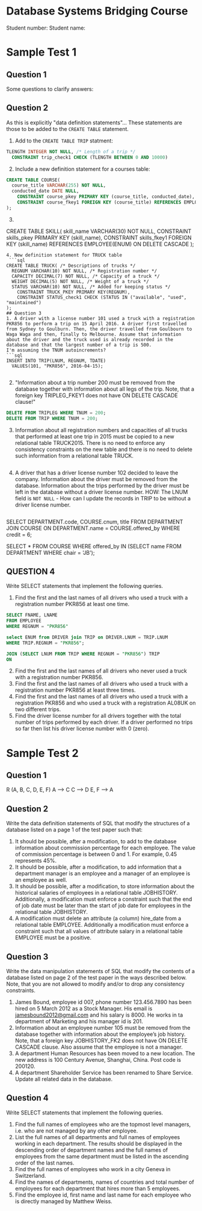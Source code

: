 # Database Systems Bridging Course
Student number:
Student name:
# Sample Test 1
## Question 1
Some questions to clarify answers:

## Question 2
As this is explicitly "data definition statements"... These statements are those to be added to the `CREATE TABLE` statement.
1. Add to the `CREATE TABLE TRIP` statment:
```sql
TLENGTH INTEGER NOT NULL, /* Length of a trip */
  CONSTRAINT trip_check1 CHECK (TLENGTH BETWEEN 0 AND 10000)
```
2. Include a new definition statement for a courses table:
```sql
CREATE TABLE COURSE(
  course_title VARCHAR(255) NOT NULL,
  conducted_date DATE NULL,
    CONSTRAINT course_pkey PRIMARY KEY (course_title, conducted_date),
    CONSTRAINT course_fkey1 FOREIGN KEY (course_title) REFERENCES EMPLOYEE (ENUM)
);
```
3. ```sql
CREATE TABLE SKILL(
  skill_name VARCHAR(30) NOT NULL,
    CONSTRAINT skills_pkey PRIMARY KEY (skill_name),
    CONSTRAINT skills_fkey1 FOREIGN KEY (skill_name) REFERENCES EMPLOYEE(ENUM) ON DELETE CASCADE
);
```
4. New definition statement for TRUCK table
 ```sql
CREATE TABLE TRUCK( /* Descriptions of trucks */
  REGNUM VARCHAR(10) NOT NULL, /* Registration number */
  CAPACITY DECIMAL(7) NOT NULL, /* Capacity of a truck */
  WEIGHT DECIMAL(5) NOT NULL, /* Weight of a truck */
  STATUS VARCHAR(10) NOT NULL, /* Added for keeping status */
    CONSTRAINT TRUCK_PKEY PRIMARY KEY(REGNUM),
    CONSTRAINT STATUS_check1 CHECK (STATUS IN ("available", "used", "maintained")
);
## Question 3
1. A driver with a license number 101 used a truck with a registration PKR856 to perform a trip on 15 April 2016. A driver first travelled from Sydney to Goulburn. Then, the driver travelled from Goulbourn to Waga Waga and then, finally to Melbourne. Assume that information about the driver and the truck used is already recorded in the database and that the largest number of a trip is 500.
I'm assuming the TNUM autoincrements?
```sql
INSERT INTO TRIP(LNUM, REGNUM, TDATE)
  VALUES(101, "PKR856", 2016-04-15);
  
```
2. "Information about a trip number 200 must be removed from the database together with information about all legs of the trip. Note, that a foreign key TRIPLEG_FKEY1 does not have ON DELETE
CASCADE clause!"
```sql
DELETE FROM TRIPLEG WHERE TNUM = 200;
DELETE FROM TRIP WHERE TNUM = 200;
```
3. Information about all registration numbers and capacities of all trucks that performed at least one trip in 2015 must be copied to a new relational table TRUCK2015. There is no need to enforce any consistency constraints on the new table and there is no need to delete such information from a relational table TRUCK.
```sql
```
4. A driver that has a driver license number 102 decided to leave the company. Information about the driver must be removed from the database. Information about the trips performed by the driver must be left in the database without a driver license number.
HOW: The LNUM field is `NOT NULL` - How can I update the records in TRIP to be without a driver license number.
```sql
``` 
SELECT DEPARTMENT.code, COURSE.cnum, title
FROM DEPARTMENT JOIN COURSE ON DEPARTMENT.name = COURSE.offered_by
WHERE credit = 6;

SELECT * FROM COURSE
WHERE offered_by IN (SELECT name FROM DEPARTMENT WHERE chair = 'JB');
## QUESTION 4
Write SELECT statements that implement the following queries.
1. Find the first and the last names of all drivers who used a truck with a registration number PKR856 at least one time.

```sql
SELECT FNAME, LNAME
FROM EMPLOYEE 
WHERE REGNUM = "PKR856"

select ENUM from DRIVER join TRIP on DRIVER.LNUM = TRIP.LNUM
WHERE TRIP.REGNUM = "PKR856";

JOIN (SELECT LNUM FROM TRIP WHERE REGNUM = "PKR856") TRIP
ON  
```
2. Find the first and the last names of all drivers who never used a truck with a registration number PKR856.
3. Find the first and the last names of all drivers who used a truck with a registration number PKR856 at least three times.
4. Find the first and the last names of all drivers who used a truck with a registration PKR856 and who used a truck with a registration AL08UK on two different trips.
5. Find the driver license number for all drivers together with the total number of trips performed by each driver. If a driver performed no trips so far then list his driver license number with 0 (zero).
# Sample Test 2
## Question 1
R (A, B, C, D, E, F)
A --> C
C --> D
E, F --> A
## Question 2
Write the data definition statements of SQL that modify the structures of a database listed on a page 1 of the
test paper such that:
1. It should be possible, after a modification, to add to the database information about commission
percentage for each employee. The value of commission percentage is between 0 and 1. For example,
0.45 represents 45%.
2. It should be possible, after a modification, to add information that a department manager is an employee
and a manager of an employee is an employee as well.
3. It should be possible, after a modification, to store information about the historical salaries of employees
in a relational table JOBHISTORY. Additionally, a modification must enforce a constraint such that the
end of job date must be later than the start of job date for employees in the relational table
JOBHISTORY.
4. A modification must delete an attribute (a column) hire_date from a relational table EMPLOYEE.
Additionally a modification must enforce a constraint such that all values of attribute salary in a
relational table EMPLOYEE must be a positive.
## Question 3
Write the data manipulation statements of SQL that modify the contents of a database listed on page 2 of the test paper in the ways described below. Note, that you are not allowed to modify and/or to drop any consistency constraints.
1. James Bound, employee id 007, phone number 123.456.7890 has been hired on 5 March 2012
as a Stock Manager. His email is jamesbound2012@gmail.com and his salary is 8000. He works
in ta department of Marketing and his manager id is 201.
2. Information about an employee number 105 must be removed from the database together with
information about the employee’s job history. Note, that a foreign key JOBHISTORY_FK2 does not have
ON DELETE CASCADE clause. Also assume that the employee is not a manager.
3. A department Human Resources has been moved to a new location. The new address is 100
Century Avenue, Shanghai, China. Post code is 200120.
4. A department Shareholder Service has been renamed to Share Service. Update all related
data in the database.
## Question 4
Write SELECT statements that implement the following queries.
1. Find the full names of employees who are the topmost level managers, i.e. who are not managed by
any other employee.
2. List the full names of all departments and full names of employees working in each department. The results should be displayed in the descending order of department names and the full names of
employees from the same department must be listed in the ascending order of the last names.
3. Find the full names of employees who work in a city Geneva in Switzerland.
4. Find the names of departments, names of countries and total number of employees for each
department that hires more than 5 employees.
5. Find the employee id, first name and last name for each employee who is directly managed by
Matthew Weiss.
